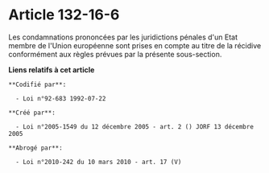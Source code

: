 # Article 132-16-6

Les condamnations prononcées par les juridictions pénales d'un Etat membre de l'Union européenne sont prises en compte au
titre de la récidive conformément aux règles prévues par la présente sous-section.

**Liens relatifs à cet article**

	**Codifié par**:

	  - Loi n°92-683 1992-07-22

	**Créé par**:

	  - Loi n°2005-1549 du 12 décembre 2005 - art. 2 () JORF 13 décembre 2005

	**Abrogé par**:

	  - Loi n°2010-242 du 10 mars 2010 - art. 17 (V)
